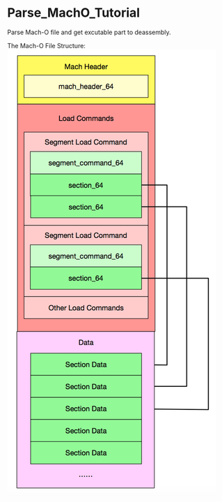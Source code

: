 # Parse_MachO_Tutorial
Parse Mach-O file and get excutable part to deassembly.

The Mach-O File Structure:
![Mach-O File Structure](https://raw.githubusercontent.com/Soulghost/Parse_MachO_Tutorial/master/res/mach64_structure.png)
